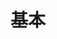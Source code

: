 ---
title: '基本'
linkTitle: '基本'
weight: 1
description: 'このセクションには、システム管理者向けの基本的なドキュメントが含まれています。'
---